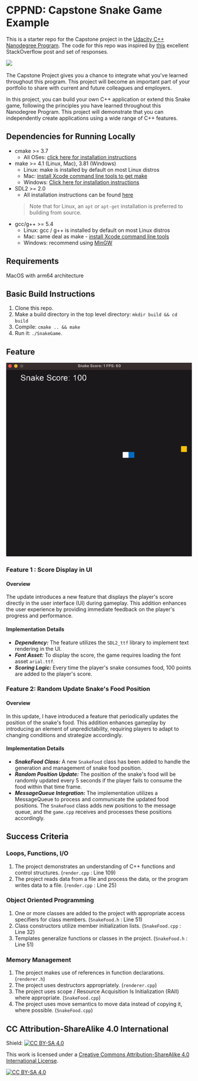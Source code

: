 # CPPND: Capstone Snake Game Example

This is a starter repo for the Capstone project in the [Udacity C++ Nanodegree Program](https://www.udacity.com/course/c-plus-plus-nanodegree--nd213). The code for this repo was inspired by [this](https://codereview.stackexchange.com/questions/212296/snake-game-in-c-with-sdl) excellent StackOverflow post and set of responses.

<img src="snake_game.gif"/>

The Capstone Project gives you a chance to integrate what you've learned throughout this program. This project will become an important part of your portfolio to share with current and future colleagues and employers.

In this project, you can build your own C++ application or extend this Snake game, following the principles you have learned throughout this Nanodegree Program. This project will demonstrate that you can independently create applications using a wide range of C++ features.

## Dependencies for Running Locally
* cmake >= 3.7
  * All OSes: [click here for installation instructions](https://cmake.org/install/)
* make >= 4.1 (Linux, Mac), 3.81 (Windows)
  * Linux: make is installed by default on most Linux distros
  * Mac: [install Xcode command line tools to get make](https://developer.apple.com/xcode/features/)
  * Windows: [Click here for installation instructions](http://gnuwin32.sourceforge.net/packages/make.htm)
* SDL2 >= 2.0
  * All installation instructions can be found [here](https://wiki.libsdl.org/Installation)
  >Note that for Linux, an `apt` or `apt-get` installation is preferred to building from source. 
* gcc/g++ >= 5.4
  * Linux: gcc / g++ is installed by default on most Linux distros
  * Mac: same deal as make - [install Xcode command line tools](https://developer.apple.com/xcode/features/)
  * Windows: recommend using [MinGW](http://www.mingw.org/)

## Requirements

MacOS with arm64 architecture

## Basic Build Instructions

1. Clone this repo.
2. Make a build directory in the top level directory: `mkdir build && cd build`
3. Compile: `cmake .. && make`
4. Run it: `./SnakeGame`.

## Feature

<img src="new_snake_game.gif"/>

### Feature 1 : Score Display in UI
#### Overview
The update introduces a new feature that displays the player's score directly in the user interface (UI) during gameplay. This addition enhances the user experience by providing immediate feedback on the player's progress and performance.

#### Implementation Details
* ***Dependency:*** The feature utilizes the `SDL2_ttf` library to implement text rendering in the UI.
* ***Font Asset:*** To display the score, the game requires loading the font asset `arial.ttf`.
* ***Scoring Logic:*** Every time the player's snake consumes food, 100 points are added to the player's score.

### Feature 2: Random Update Snake's Food Position
#### Overview
In this update, I have introduced a feature that periodically updates the position of the snake's food. This addition enhances gameplay by introducing an element of unpredictability, requiring players to adapt to changing conditions and strategize accordingly.

#### Implementation Details
* ***SnakeFood Class:*** A new `SnakeFood` class has been added to handle the generation and management of snake food position.
* ***Random Position Update:*** The position of the snake's food will be randomly updated every 5 seconds if the player fails to consume the food within that time frame.
* ***MessageQueue Integration:*** The implementation utilizes a MessageQueue to process and communicate the updated food positions. The `SnakeFood` class adds new positions to the message queue, and the `game.cpp` receives and processes these positions accordingly.

## Success Criteria

### Loops, Functions, I/O

1. The project demonstrates an understanding of C++ functions and control structures. (`render.cpp` : Line 109)
2. The project reads data from a file and process the data, or the program writes data to a file. (`render.cpp` : Line 25)

### Object Oriented Programming

1. One or more classes are added to the project with appropriate access specifiers for class members. (`SnakeFood.h` : Line 51)
2. Class constructors utilize member initialization lists. (`SnakeFood.cpp` : Line 32)
3. Templates generalize functions or classes in the project. (`SnakeFood.h` : Line 51)

### Memory Management

1. The project makes use of references in function declarations. (`renderer.h`)
2. The project uses destructors appropriately. (`renderer.cpp`)
3. The project uses scope / Resource Acquisition Is Initialization (RAII) where appropriate. (`SnakeFood.cpp`)
4. The project uses move semantics to move data instead of copying it, where possible. (`SnakeFood.cpp`)

  

## CC Attribution-ShareAlike 4.0 International


Shield: [![CC BY-SA 4.0][cc-by-sa-shield]][cc-by-sa]

This work is licensed under a
[Creative Commons Attribution-ShareAlike 4.0 International License][cc-by-sa].

[![CC BY-SA 4.0][cc-by-sa-image]][cc-by-sa]

[cc-by-sa]: http://creativecommons.org/licenses/by-sa/4.0/
[cc-by-sa-image]: https://licensebuttons.net/l/by-sa/4.0/88x31.png
[cc-by-sa-shield]: https://img.shields.io/badge/License-CC%20BY--SA%204.0-lightgrey.svg
